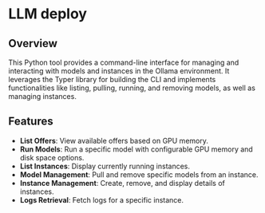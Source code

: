 # LLM deploy

## Overview

This Python tool provides a command-line interface for managing and interacting with models and instances in the Ollama environment. It leverages the Typer library for building the CLI and implements functionalities like listing, pulling, running, and removing models, as well as managing instances.

## Features

- **List Offers**: View available offers based on GPU memory.
- **Run Models**: Run a specific model with configurable GPU memory and disk space options.
- **List Instances**: Display currently running instances.
- **Model Management**: Pull and remove specific models from an instance.
- **Instance Management**: Create, remove, and display details of instances.
- **Logs Retrieval**: Fetch logs for a specific instance.

